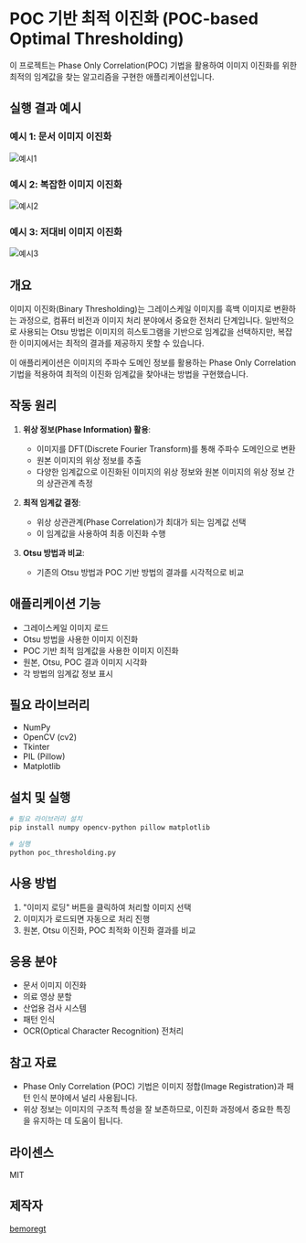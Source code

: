 # POC 기반 최적 이진화 (POC-based Optimal Thresholding)

이 프로젝트는 Phase Only Correlation(POC) 기법을 활용하여 이미지 이진화를 위한 최적의 임계값을 찾는 알고리즘을 구현한 애플리케이션입니다.

## 실행 결과 예시

### 예시 1: 문서 이미지 이진화
![예시1](스크린샷%202025-03-30%20오후%207.12.32.png)

### 예시 2: 복잡한 이미지 이진화
![예시2](스크린샷%202025-03-30%20오후%207.12.59.png)

### 예시 3: 저대비 이미지 이진화
![예시3](스크린샷%202025-03-30%20오후%207.13.50.png)

## 개요

이미지 이진화(Binary Thresholding)는 그레이스케일 이미지를 흑백 이미지로 변환하는 과정으로, 컴퓨터 비전과 이미지 처리 분야에서 중요한 전처리 단계입니다. 일반적으로 사용되는 Otsu 방법은 이미지의 히스토그램을 기반으로 임계값을 선택하지만, 복잡한 이미지에서는 최적의 결과를 제공하지 못할 수 있습니다.

이 애플리케이션은 이미지의 주파수 도메인 정보를 활용하는 Phase Only Correlation 기법을 적용하여 최적의 이진화 임계값을 찾아내는 방법을 구현했습니다.

## 작동 원리

1. **위상 정보(Phase Information) 활용**:
   - 이미지를 DFT(Discrete Fourier Transform)를 통해 주파수 도메인으로 변환
   - 원본 이미지의 위상 정보를 추출
   - 다양한 임계값으로 이진화된 이미지의 위상 정보와 원본 이미지의 위상 정보 간의 상관관계 측정

2. **최적 임계값 결정**:
   - 위상 상관관계(Phase Correlation)가 최대가 되는 임계값 선택
   - 이 임계값을 사용하여 최종 이진화 수행

3. **Otsu 방법과 비교**:
   - 기존의 Otsu 방법과 POC 기반 방법의 결과를 시각적으로 비교

## 애플리케이션 기능

- 그레이스케일 이미지 로드
- Otsu 방법을 사용한 이미지 이진화
- POC 기반 최적 임계값을 사용한 이미지 이진화
- 원본, Otsu, POC 결과 이미지 시각화
- 각 방법의 임계값 정보 표시

## 필요 라이브러리

- NumPy
- OpenCV (cv2)
- Tkinter
- PIL (Pillow)
- Matplotlib

## 설치 및 실행

```bash
# 필요 라이브러리 설치
pip install numpy opencv-python pillow matplotlib

# 실행
python poc_thresholding.py
```

## 사용 방법

1. "이미지 로딩" 버튼을 클릭하여 처리할 이미지 선택
2. 이미지가 로드되면 자동으로 처리 진행
3. 원본, Otsu 이진화, POC 최적화 이진화 결과를 비교

## 응용 분야

- 문서 이미지 이진화
- 의료 영상 분할
- 산업용 검사 시스템
- 패턴 인식
- OCR(Optical Character Recognition) 전처리

## 참고 자료

- Phase Only Correlation (POC) 기법은 이미지 정합(Image Registration)과 패턴 인식 분야에서 널리 사용됩니다.
- 위상 정보는 이미지의 구조적 특성을 잘 보존하므로, 이진화 과정에서 중요한 특징을 유지하는 데 도움이 됩니다.

## 라이센스

MIT

## 제작자

[bemoregt](https://github.com/bemoregt)